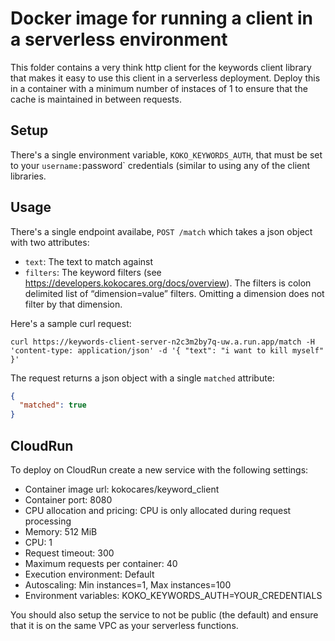 # Docker image for running a client in a serverless environment

This folder contains a very think http client for the keywords client library
that makes it easy to use this client in a serverless deployment. Deploy this in
a container with a minimum number of instaces of 1 to ensure that the cache is
maintained in between requests. 

## Setup
There's a single environment variable, `KOKO_KEYWORDS_AUTH`, that must be set to
your `username:`password` credentials (similar to using any of the client
libraries.

## Usage
There's a single endpoint availabe, `POST /match` which takes a json object with
two attributes:

* `text`: The text to match against
* `filters`: The keyword filters
  (see https://developers.kokocares.org/docs/overview). The filters is colon delimited list of “dimension=value” filters. Omitting a dimension does not filter by that dimension.

Here's a sample curl request:
```
curl https://keywords-client-server-n2c3m2by7q-uw.a.run.app/match -H 'content-type: application/json' -d '{ "text": "i want to kill myself" }'
```

The request returns a json object with a single `matched` attribute:

```json
{ 
  "matched": true
}
```


## CloudRun

To deploy on CloudRun create a new service with the following settings:

* Container image url: kokocares/keyword_client
* Container port: 8080
* CPU allocation and pricing: CPU is only allocated during request processing
* Memory: 512 MiB
* CPU: 1
* Request timeout: 300
* Maximum requests per container: 40
* Execution environment: Default
* Autoscaling: Min instances=1, Max instances=100
* Environment variables: KOKO_KEYWORDS_AUTH=YOUR_CREDENTIALS

You should also setup the service to not be public (the default) and ensure that
it is on the same VPC as your serverless functions.


